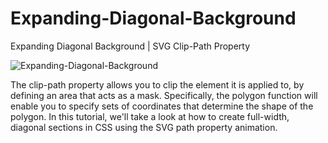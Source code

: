 # Expanding-Diagonal-Background
Expanding Diagonal Background | SVG Clip-Path Property

![Expanding-Diagonal-Background](https://user-images.githubusercontent.com/82109268/129258775-9dd4c802-a843-4d7a-804a-720368a2116a.jpg)


The clip-path property allows you to clip the element it is applied to, by defining an area that acts as a mask. Specifically, the polygon function will enable you to specify sets of coordinates that determine the shape of the polygon. In this tutorial, we'll take a look at how to create full-width, diagonal sections in CSS using the SVG path property animation.
